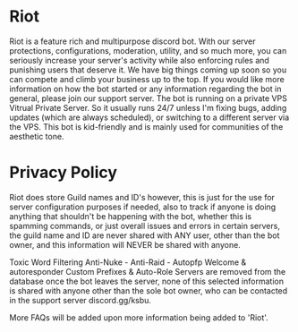 # Riot
Riot is a feature rich and multipurpose discord bot. With our server protections, configurations, moderation, utility, and so much more, you can seriously increase your server's activity while also enforcing rules and punishing users that deserve it. We have big things coming up soon so you can compete and climb your business up to the top. If you would like more information on how the bot started or any information regarding the bot in general, please join our support server. The bot is running on a private VPS Vitrual Private Server. So it usually runs 24/7 unless I'm fixing bugs, adding updates (which are always scheduled), or switching to a different server via the VPS. This bot is kid-friendly and is mainly used for communities of the aesthetic tone.


# Privacy Policy
Riot does store Guild names and ID's however, this is just for the use for server configuration purposes if needed, also to track if anyone is doing anything that shouldn't be happening with the bot, whether this is spamming commands, or just overall issues and errors in certain servers, the guild name and ID are never shared with ANY user, other than the bot owner, and this information will NEVER be shared with anyone.

Toxic Word Filtering
Anti-Nuke - Anti-Raid - Autopfp
Welcome & autoresponder
Custom Prefixes & Auto-Role
Servers are removed from the database once the bot leaves the server, none of this selected information is shared with anyone other than the sole bot owner, who can be contacted in the support server discord.gg/ksbu.

More FAQs will be added upon more information being added to 'Riot'.
